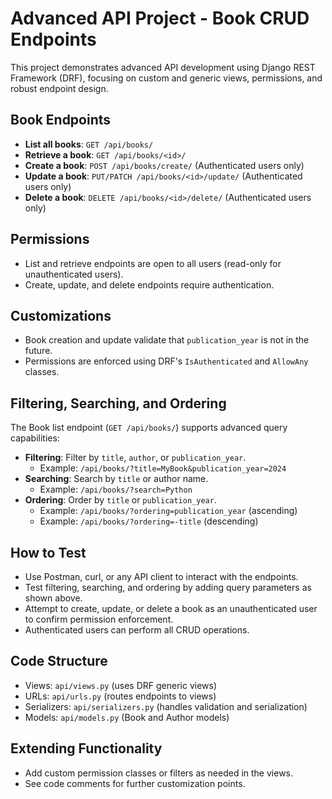 # Advanced API Project - Book CRUD Endpoints

This project demonstrates advanced API development using Django REST Framework (DRF), focusing on custom and generic views, permissions, and robust endpoint design.

## Book Endpoints

- **List all books**: `GET /api/books/`
- **Retrieve a book**: `GET /api/books/<id>/`
- **Create a book**: `POST /api/books/create/` (Authenticated users only)
- **Update a book**: `PUT/PATCH /api/books/<id>/update/` (Authenticated users only)
- **Delete a book**: `DELETE /api/books/<id>/delete/` (Authenticated users only)

## Permissions
- List and retrieve endpoints are open to all users (read-only for unauthenticated users).
- Create, update, and delete endpoints require authentication.

## Customizations
- Book creation and update validate that `publication_year` is not in the future.
- Permissions are enforced using DRF's `IsAuthenticated` and `AllowAny` classes.


## Filtering, Searching, and Ordering

The Book list endpoint (`GET /api/books/`) supports advanced query capabilities:

- **Filtering**: Filter by `title`, `author`, or `publication_year`.
	- Example: `/api/books/?title=MyBook&publication_year=2024`
- **Searching**: Search by `title` or author name.
	- Example: `/api/books/?search=Python`
- **Ordering**: Order by `title` or `publication_year`.
	- Example: `/api/books/?ordering=publication_year` (ascending)
	- Example: `/api/books/?ordering=-title` (descending)

## How to Test
- Use Postman, curl, or any API client to interact with the endpoints.
- Test filtering, searching, and ordering by adding query parameters as shown above.
- Attempt to create, update, or delete a book as an unauthenticated user to confirm permission enforcement.
- Authenticated users can perform all CRUD operations.

## Code Structure
- Views: `api/views.py` (uses DRF generic views)
- URLs: `api/urls.py` (routes endpoints to views)
- Serializers: `api/serializers.py` (handles validation and serialization)
- Models: `api/models.py` (Book and Author models)

## Extending Functionality
- Add custom permission classes or filters as needed in the views.
- See code comments for further customization points.

